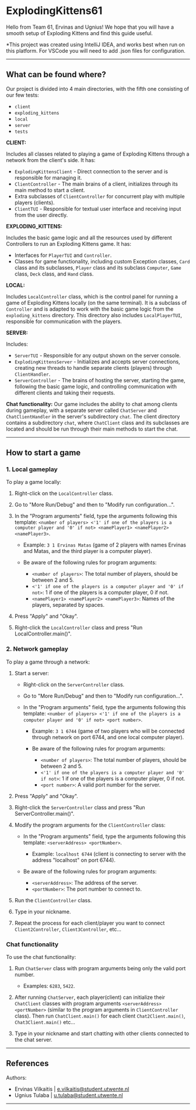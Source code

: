 # ExplodingKittens61

Hello from Team 61, Ervinas and Ugnius! We hope that you will have a smooth setup of Exploding Kittens and find this guide useful.

*This project was created using IntelliJ IDEA, and works best when run on this platform. For VSCode you will need to add .json files for configuration.

---

## What can be found where?

Our project is divided into 4 main directories, with the fifth one consisting of our few tests:

- `client`
- `exploding_kittens`
- `local`
- `server`
- `tests`

**CLIENT:**

Includes all classes related to playing a game of Exploding Kittens through a network from the client's side. It has:

- `ExplodingKittensClient` - Direct connection to the server and is responsible for managing it.
- `ClientController` - The main brains of a client, initializes through its main method to start a client.
- Extra subclasses of `ClientController` for concurrent play with multiple players (clients).
- `ClientTUI` - Responsible for textual user interface and receiving input from the user directly.

**EXPLODING_KITTENS:**

Includes the basic game logic and all the resources used by different Controllers to run an Exploding Kittens game. It has:

- Interfaces for `PlayerTUI` and `Controller`.
- Classes for game functionality, including custom Exception classes, `Card` class and its subclasses, `Player` class and its subclass `Computer`, `Game` class, `Deck` class, and `Hand` class.

**LOCAL:**

Includes `LocalController` class, which is the control panel for running a game of Exploding Kittens locally (on the same terminal). It is a subclass of `Controller` and is adapted to work with the basic game logic from the `exploding_kittens` directory. This directory also includes `LocalPlayerTUI`, responsible for communication with the players.

**SERVER:**

Includes:

- `ServerTUI` - Responsible for any output shown on the server console.
- `ExplodingKittensServer` - Initializes and accepts server connections, creating new threads to handle separate clients (players) through `ClientHandler`.
- `ServerController` - The brains of hosting the server, starting the game, following the basic game logic, and controlling communication with different clients and taking their requests.

**Chat functionality:** Our game includes the ability to chat among clients during gameplay, with a separate server called `ChatServer` and `ChatClientHandler` in the server's subdirectory `chat`. The client directory contains a subdirectory `chat`, where `ChatClient` class and its subclasses are located and should be run through their main methods to start the chat.

---

## How to start a game

### 1. Local gameplay

To play a game locally:

1. Right-click on the `LocalController` class.
2. Go to "More Run/Debug" and then to "Modify run configuration...".
3. In the "Program arguments" field, type the arguments following this template: `<number of players> <'1' if one of the players is a computer player and '0' if not> <namePlayer1> <namePlayer2> <namePlayer3>`.

	- Example: `3 1 Ervinas Matas` (game of 2 players with names Ervinas and Matas, and the third player is a computer player).

	- Be aware of the following rules for program arguments:
		- `<number of players>`: The total number of players, should be between 2 and 5.
		- `<'1' if one of the players is a computer player and '0' if not>`: 1 if one of the players is a computer player, 0 if not.
		- `<namePlayer1> <namePlayer2> <namePlayer3>`: Names of the players, separated by spaces.

4. Press "Apply" and "Okay".
5. Right-click the `LocalController` class and press "Run LocalController.main()".

### 2. Network gameplay

To play a game through a network:

1. Start a server:
	- Right-click on the `ServerController` class.
	- Go to "More Run/Debug" and then to "Modify run configuration...".
	- In the "Program arguments" field, type the arguments following this template: `<number of players> <'1' if one of the players is a computer player and '0' if not> <port number>`.

		- Example: `3 1 6744` (game of two players who will be connected through network on port 6744, and one local computer player).

		- Be aware of the following rules for program arguments:
			- `<number of players>`: The total number of players, should be between 2 and 5.
			- `<'1' if one of the players is a computer player and '0' if not>`: 1 if one of the players is a computer player, 0 if not.
			- `<port number>`: A valid port number for the server.

2. Press "Apply" and "Okay".
3. Right-click the `ServerController` class and press "Run ServerController.main()".

3. Modify the program arguments for the `ClientController` class:
	- In the "Program arguments" field, type the arguments following this template: `<serverAddress> <portNumber>`.

		- Example: `localhost 6744` (client is connecting to server with the address "localhost" on port 6744).

	- Be aware of the following rules for program arguments:
		- `<serverAddress>`: The address of the server.
		- `<portNumber>`: The port number to connect to.

4. Run the `ClientController` class.
5. Type in your nickname.
6. Repeat the process for each client/player you want to connect `Client2Controller`, `Client3Controller`, etc...

### Chat functionality

To use the chat functionality:

1. Run `ChatServer` class with program arguments being only the valid port number.
	- Examples: `6283`, `5422`.

2. After running `ChatServer`, each player(client) can initialize their `ChatClient` classes with program arguments `<serverAddress> <portNumber>` (similar to the program arguments in `ClientController` class). Then run `ChatClient.main()` for each client `Chat2Client.main()`, `Chat3Client.main()` etc...
3. Type in your nickname and start chatting with other clients connected to the chat server.

---

## References

Authors:

- Ervinas Vilkaitis | e.vilkaitis@student.utwente.nl
- Ugnius Tulaba | u.tulaba@student.utwente.nl

---
